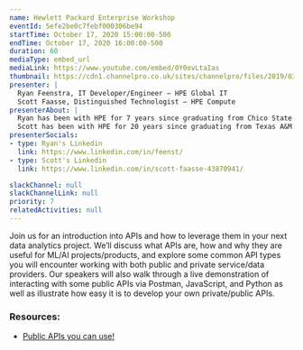 ```yaml
---
name: Hewlett Packard Enterprise Workshop
eventId: 5efe2be0c7febf000306be94
startTime: October 17, 2020 15:00:00-500
endTime: October 17, 2020 16:00:00-500
duration: 60
mediaType: embed_url
mediaLink: https://www.youtube.com/embed/0Y0ovLtaIas
thumbnail: https://cdn1.channelpro.co.uk/sites/channelpro/files/2019/03/hpe.jpg
presenter: | 
  Ryan Feenstra, IT Developer/Engineer – HPE Global IT 
  Scott Faasse, Distinguished Technologist – HPE Compute
presenterAbout: |
  Ryan has been with HPE for 7 years since graduating from Chico State University. He is experienced with the use of APIs in mobile, web, and integration development.
  Scott has been with HPE for 20 years since graduating from Texas A&M University (Class of 2000!). Early in his career, he was the lead BIOS developer for the world's most popular selling server. More recently, his primary role is serving as senior architect for server firmware, power, and performance management for HPE’s Compute Business.  
presenterSocials:
- type: Ryan's Linkedin
  link: https://www.linkedin.com/in/feenst/
- type: Scott's Linkedin
  link: https://www.linkedin.com/in/scott-faasse-43870941/

slackChannel: null
slackChannelLink: null
priority: 7
relatedActivities: null
---
```


Join us for an introduction into APIs and how to leverage them in your next data analytics project. We’ll discuss what APIs are, how and why they are useful for ML/AI projects/products, and explore some common API types you will encounter working with both public and private service/data providers. Our speakers will also walk through a live demonstration of interacting with some public APIs via Postman, JavaScript, and Python as well as illustrate how easy it is to develop your own private/public APIs.


### Resources:
- [Public APIs you can use!](https://github.com/public-apis/public-apis)
